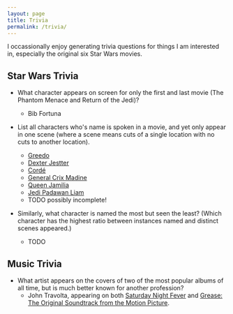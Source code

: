 ```yaml
---
layout: page
title: Trivia
permalink: /trivia/
---
```


I occassionally enjoy generating trivia questions for things I am interested in, especially the original six Star Wars movies.

## Star Wars Trivia

- What character appears on screen for only the first and last movie (The Phantom Menace and Return of the Jedi)?
    - Bib Fortuna

- List all characters who's name is spoken in a movie, and yet only appear in one scene (where a scene means cuts of a single location with no cuts to another location).
    - [Greedo](https://starwars.fandom.com/wiki/Greedo)
    - [Dexter Jestter](https://starwars.fandom.com/wiki/Dexter_Jettster)
    - [Cordé](https://starwars.fandom.com/wiki/Cord%C3%A9)
    - [General Crix Madine](https://starwars.fandom.com/wiki/Crix_Madine)
    - [Queen Jamilia](https://starwars.fandom.com/wiki/Jamillia)
    - [Jedi Padawan Liam](https://starwars.fandom.com/wiki/Liam)
    - TODO possibly incomplete!

- Similarly, what character is named the most but seen the least? (Which character has the highest ratio between instances named and distinct scenes appeared.)
    - TODO

## Music Trivia

- What artist appears on the covers of two of the most popular albums of all time, but is much better known for another profession?
    - John Travolta, appearing on both [Saturday Night Fever](https://en.wikipedia.org/wiki/Saturday_Night_Fever_(soundtrack)) and [Grease: The Original Soundtrack from the Motion Picture](https://en.wikipedia.org/wiki/Grease_(1978_soundtrack)).
